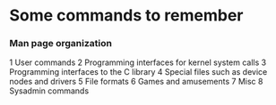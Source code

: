 # Some commands to remember

### Man page organization
1	User commands
2 Programming interfaces for kernel system calls
3 Programming interfaces to the C library
4 Special files such as device nodes and drivers
5 File formats
6 Games and amusements
7 Misc
8 Sysadmin commands

